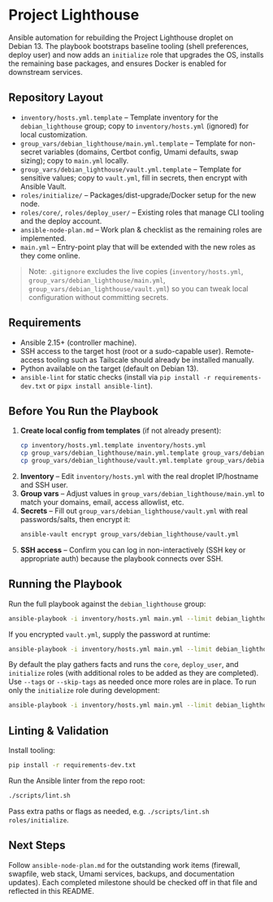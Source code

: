 # Project Lighthouse

Ansible automation for rebuilding the Project Lighthouse droplet on Debian 13. The playbook bootstraps baseline tooling (shell preferences, deploy user) and now adds an `initialize` role that upgrades the OS, installs the remaining base packages, and ensures Docker is enabled for downstream services.

## Repository Layout
- `inventory/hosts.yml.template` – Template inventory for the `debian_lighthouse` group; copy to `inventory/hosts.yml` (ignored) for local customization.
- `group_vars/debian_lighthouse/main.yml.template` – Template for non-secret variables (domains, Certbot config, Umami defaults, swap sizing); copy to `main.yml` locally.
- `group_vars/debian_lighthouse/vault.yml.template` – Template for sensitive values; copy to `vault.yml`, fill in secrets, then encrypt with Ansible Vault.
- `roles/initialize/` – Packages/dist-upgrade/Docker setup for the new node.
- `roles/core/`, `roles/deploy_user/` – Existing roles that manage CLI tooling and the deploy account.
- `ansible-node-plan.md` – Work plan & checklist as the remaining roles are implemented.
- `main.yml` – Entry-point play that will be extended with the new roles as they come online.

> Note: `.gitignore` excludes the live copies (`inventory/hosts.yml`, `group_vars/debian_lighthouse/main.yml`, `group_vars/debian_lighthouse/vault.yml`) so you can tweak local configuration without committing secrets.

## Requirements
- Ansible 2.15+ (controller machine).
- SSH access to the target host (root or a sudo-capable user). Remote-access tooling such as Tailscale should already be installed manually.
- Python available on the target (default on Debian 13).
- `ansible-lint` for static checks (install via `pip install -r requirements-dev.txt` or `pipx install ansible-lint`).

## Before You Run the Playbook
1. **Create local config from templates** (if not already present):
   ```bash
   cp inventory/hosts.yml.template inventory/hosts.yml
   cp group_vars/debian_lighthouse/main.yml.template group_vars/debian_lighthouse/main.yml
   cp group_vars/debian_lighthouse/vault.yml.template group_vars/debian_lighthouse/vault.yml
   ```
2. **Inventory** – Edit `inventory/hosts.yml` with the real droplet IP/hostname and SSH user.
3. **Group vars** – Adjust values in `group_vars/debian_lighthouse/main.yml` to match your domains, email, access allowlist, etc.
4. **Secrets** – Fill out `group_vars/debian_lighthouse/vault.yml` with real passwords/salts, then encrypt it:
   ```bash
   ansible-vault encrypt group_vars/debian_lighthouse/vault.yml
   ```
5. **SSH access** – Confirm you can log in non-interactively (SSH key or appropriate auth) because the playbook connects over SSH.

## Running the Playbook
Run the full playbook against the `debian_lighthouse` group:
```bash
ansible-playbook -i inventory/hosts.yml main.yml --limit debian_lighthouse
```

If you encrypted `vault.yml`, supply the password at runtime:
```bash
ansible-playbook -i inventory/hosts.yml main.yml --limit debian_lighthouse --ask-vault-pass
```

By default the play gathers facts and runs the `core`, `deploy_user`, and `initialize` roles (with additional roles to be added as they are completed). Use `--tags` or `--skip-tags` as needed once more roles are in place.
To run only the `initialize` role during development:
```bash
ansible-playbook -i inventory/hosts.yml main.yml --limit debian_lighthouse --tags initialize
```

## Linting & Validation
Install tooling:
```bash
pip install -r requirements-dev.txt
```

Run the Ansible linter from the repo root:
```bash
./scripts/lint.sh
```

Pass extra paths or flags as needed, e.g. `./scripts/lint.sh roles/initialize`.

## Next Steps
Follow `ansible-node-plan.md` for the outstanding work items (firewall, swapfile, web stack, Umami services, backups, and documentation updates). Each completed milestone should be checked off in that file and reflected in this README.
